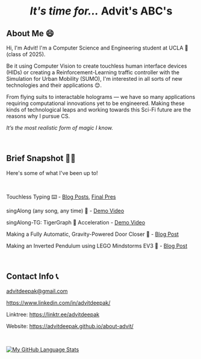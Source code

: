 # <p align=center> *It's time for...* Advit's ABC's   </p>

## About Me 😄

Hi, I'm Advit! I'm a Computer Science and Engineering student at UCLA 🐻 (class of 2025). 

Be it using Computer Vision to create touchless human interface devices (HIDs) or creating a Reinforcement-Learning traffic controller 
with the Simulation for Urban Mobility (SUMO), I'm interested in all sorts of new technologies and their applications 😊. 

From flying suits to interactable holograms — we have so many applications requiring computational innovations yet to be engineered. 
Making these kinds of technological leaps and working towards this Sci-Fi future are the reasons why I pursue CS. 

*It’s the most realistic form of magic I know.*


&nbsp;

## Brief Snapshot 👨‍💻

Here's some of what I've been up to! 

&nbsp;

Touchless Typing ⌨️ - [Blog Posts](https://siliconvalley.basisindependent.com/author/advitd/), [Final Pres](https://youtu.be/bBBakv3yQ00)

singAlong (any song, any time) 🎤 - [Demo Video](https://youtu.be/2gfME-rsNc4)

singAlong-TG: TigerGraph 🐯 Acceleration - [Demo Video](https://youtu.be/K9zHRc9GmeU)



Making a Fully Automatic, Gravity-Powered Door Closer 📐 - [Blog Post](https://advit-deepak.medium.com/making-a-fully-automatic-gravity-powered-door-closer-a28445c3e763)

Making an Inverted Pendulum using LEGO Mindstorms EV3 🤖 - [Blog Post](https://advit-deepak.medium.com/making-an-inverted-pendulum-using-lego-mindstorms-ev3-63352d51e556)


&nbsp;

## Contact Info 📞

<advitdeepak@gmail.com> 

<https://www.linkedin.com/in/advitdeepak/>

Linktree: <https://linktr.ee/advitdeepak> 

Website: <https://advitdeepak.github.io/about-advit/>

&nbsp;

[![My GitHub Language Stats](https://github-readme-stats.vercel.app/api/top-langs/?username=AdvitDeepak&langs_count=3&theme=tokyonight)]()


